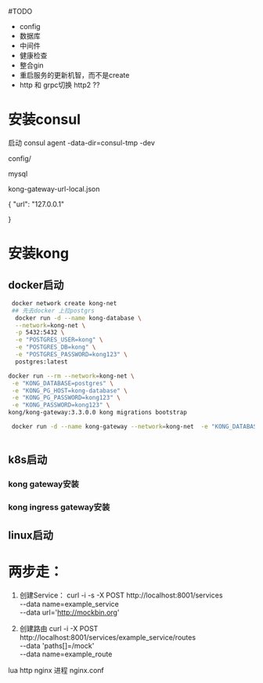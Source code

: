 #TODO
 - config
 - 数据库
 - 中间件
 - 健康检查
 - 整合gin
 - 重启服务的更新机智，而不是create
 - http 和 grpc切换  http2 ??

# 安装consul

启动 consul agent -data-dir=consul-tmp -dev  


config/

mysql

kong-gateway-url-local.json

{
  "url": "127.0.0.1"
  
}




# 安装kong

## docker启动

```bash
 docker network create kong-net
 ## 先去docker 上拉postgrs
  docker run -d --name kong-database \
  --network=kong-net \
  -p 5432:5432 \
  -e "POSTGRES_USER=kong" \
  -e "POSTGRES_DB=kong" \
  -e "POSTGRES_PASSWORD=kong123" \
  postgres:latest

docker run --rm --network=kong-net \
 -e "KONG_DATABASE=postgres" \
 -e "KONG_PG_HOST=kong-database" \
 -e "KONG_PG_PASSWORD=kong123" \
 -e "KONG_PASSWORD=kong123" \
kong/kong-gateway:3.3.0.0 kong migrations bootstrap

 docker run -d --name kong-gateway --network=kong-net  -e "KONG_DATABASE=postgres"  -e "KONG_PG_HOST=kong-database"  -e "KONG_PG_USER=kong"  -e "KONG_PG_PASSWORD=kongpass"  -e "KONG_PROXY_ACCESS_LOG=/dev/stdout"  -e "KONG_ADMIN_ACCESS_LOG=/dev/stdout"  -e "KONG_PROXY_ERROR_LOG=/dev/stderr"  -e "KONG_ADMIN_ERROR_LOG=/dev/stderr"  -e "KONG_ADMIN_LISTEN=0.0.0.0:8001"  -e "KONG_ADMIN_GUI_URL=http://localhost:8002"  -e KONG_LICENSE_DATA  -p 8000:8000  -p 8443:8443  -p 8001:8001  -p 8444:8444  -p 8002:8002  -p 8445:8445  -p 8003:8003  -p 8004:8004  kong/kong-gateway:3.3.0.0



```

## k8s启动
### kong gateway安装
### kong ingress gateway安装

## linux启动


# 两步走：

1. 创建Service：
curl -i -s -X POST http://localhost:8001/services \
  --data name=example_service \
  --data url='http://mockbin.org'

2. 创建路由
curl -i -X POST http://localhost:8001/services/example_service/routes \
  --data 'paths[]=/mock' \
  --data name=example_route


lua  http    nginx 进程    nginx.conf  
